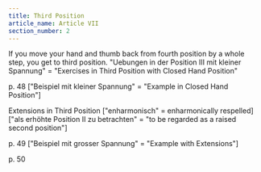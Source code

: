 ```yaml
---
title: Third Position
article_name: Article VII
section_number: 2
---
```


If you move your hand and thumb back from fourth position by a whole step, you get to third position.
"Uebungen in der Position III mit kleiner Spannung" = "Exercises in Third Position with Closed Hand Position"


p. 48
["Beispiel mit kleiner Spannung" = "Example in Closed Hand Position"]

Extensions in Third Position
["enharmonisch" = enharmonically respelled]
["als erhöhte Position II zu betrachten" = "to be regarded as a raised second position"]

p. 49
["Beispiel mit grosser Spannung" = "Example with Extensions"]

p. 50
